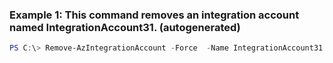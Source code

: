 ### Example 1: This command removes an integration account named IntegrationAccount31. (autogenerated)
```powershell
PS C:\> Remove-AzIntegrationAccount -Force  -Name IntegrationAccount31 -ResourceGroupName ResourceGroup11
```

